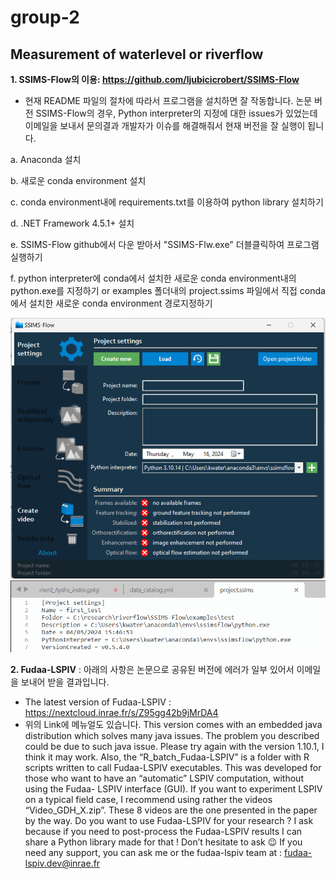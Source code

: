 # group-2
## Measurement of waterlevel or riverflow

**1. SSIMS-Flow의 이용: https://github.com/ljubicicrobert/SSIMS-Flow**
 - 현재 README 파일의 절차에 따라서 프로그램을 설치하면 잘 작동합니다. 논문 버전 SSIMS-Flow의 경우, Python interpreter의 지정에 대한 issues가 있었는데 이메일을 보내서 문의결과 개발자가 이슈를 해결해줘서 현재 버전을 잘 실행이 됩니다.
   
  a. Anaconda 설치

  b. 새로운 conda environment 설치
  
  c. conda environment내에 requirements.txt를 이용하여 python library 설치하기
  
  d. .NET Framework 4.5.1+ 설치
  
  e. SSIMS-Flow github에서 다운 받아서 "SSIMS-Flw.exe" 더블클릭하여 프로그램 실행하기
  
  f. python interpreter에 conda에서 설치한 새로운 conda environment내의 python.exe를 지정하기 or examples 폴더내의 project.ssims 파일에서 직접 conda에서 설치한 새로운 conda environment 경로지정하기
  
![SSIMS_Flow](ssims_flow.png)
![project_configuration](config.png)

**2. Fudaa-LSPIV** : 아래의 사항은 논문으로 공유된 버전에 에러가 일부 있어서 이메일을 보내어 받을 결과입니다.
 - The latest version of Fudaa-LSPIV : https://nextcloud.inrae.fr/s/Z95gg42b9jMrDA4
 - 위의 Link에 메뉴얼도 있습니다.
   This version comes with an embedded java distribution which solves many java issues. The problem you described could be due to such java issue.
   Please try again with the version 1.10.1, I think it may work.
   Also, the “R_batch_Fudaa-LSPIV” is a folder with R scripts written to call Fudaa-LSPIV executables. This was developed for those who want to have an “automatic” LSPIV computation, without using the Fudaa- LSPIV interface (GUI).
  If you want to experiment LSPIV on a typical field case, I recommend using rather the videos “Video_GDH_X.zip”. These 8 videos are the one presented in the paper by the way.
  Do you want to use Fudaa-LSPIV for your research ? I ask because if you need to post-process the Fudaa-LSPIV results I can share a Python library made for that ! Don’t hesitate to ask 😉
  If you need any support, you can ask me or the fudaa-lspiv team at :  fudaa-lspiv.dev@inrae.fr
